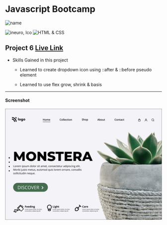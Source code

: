 # Javascript Bootcamp

![name](https://img.shields.io/badge/Amir%20Jadhav-Full%20Stack%20developer-green)

![ineuro, lco](https://img.shields.io/badge/iNeuron-LCO-green)
![HTML & CSS](https://img.shields.io/badge/HTML-CSS-orange)

## Project 6 [Live Link](https://amirjadhav-html-project-6.netlify.app)

- Skills Gained in this project

  - Learned to create dropdown icon using ::after & ::before pseudo element

  - Learned to use flex grow, shrink & basis

---

#### Screenshot

![Desktop](./6.png)
